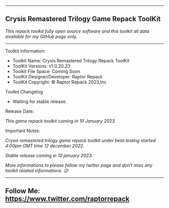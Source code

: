 -----------------------------------------------
Crysis Remastered Trilogy Game Repack ToolKit
-----------------------------------------------
*This repack toolkit fully open source software and this toolkit all data available for my GitHub page only.*

-----------------------------------------------
Toolkit Information:
- Toolkit Name: Crysis Remastered Trilogy Repack ToolKit
- ToolKit Versions: v1.0.20.23
- Toolkit File Space: Coming Soon
- ToolKit Designer/Developer: Raptor Repack
- ToolKit Copyright: © Raptor Repack 2023,Inc

Toolkit Changelog
- Waiting for stable release.

Release Date:

*This game repack toolkit coming in 10 January 2023.*

Important Notes:

*Crysis remastered trilogy game repack toolkit under beta testing started 4:00pm GMT time 12 december 2022.*

*Stable release coming in 10 january 2023.*

*More informations to please follow my twitter page and don't miss any toolkit related informations. 😉*

-----------------------------------------------
Follow Me: https://www.twitter.com/raptorrepack
-----------------------------------------------
